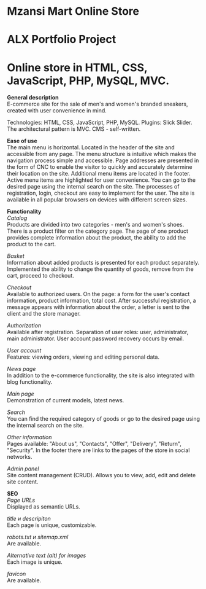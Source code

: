 # Mzansi Mart Online Store

# ALX Portfolio Project

# Online store in HTML, CSS, JavaScript, PHP, MySQL, MVC.


**General description**  
E-commerce site for the sale of men's and women's branded sneakers, created with user convenience in mind.

Technologies: HTML, CSS, JavaScript, PHP, MySQL.
Plugins: Slick Slider.
The architectural pattern is MVC.
CMS - self-written.

**Ease of use**  
The main menu is horizontal.
Located in the header of the site and accessible from any page.
The menu structure is intuitive which makes the navigation process simple and accessible.
Page addresses are presented in the form of CNC to enable the visitor to quickly and accurately determine their location on the site.
Additional menu items are located in the footer.
Active menu items are highlighted for user convenience.
You can go to the desired page using the internal search on the site.
The processes of registration, login, checkout are easy to implement for the user.
The site is available in all popular browsers on devices with different screen sizes.

**Functionality**  
*Catalog*  
Products are divided into two categories - men's and women's shoes. There is a product filter on the category page.
The page of one product provides complete information about the product, the ability to add the product to the cart.

*Basket*  
Information about added products is presented for each product separately.
Implemented the ability to change the quantity of goods, remove from the cart, proceed to checkout.

*Checkout*  
Available to authorized users.
On the page: a form for the user's contact information, product information, total cost.
After successful registration, a message appears with information about the order, a letter is sent to the client and the store manager.

*Authorization*  
Available after registration.
Separation of user roles: user, administrator, main administrator.
User account password recovery occurs by email.

*User account*  
Features: viewing orders, viewing and editing personal data.

*News page*  
In addition to the e-commerce functionality, the site is also integrated with blog functionality.

*Main page*  
Demonstration of current models, latest news.

*Search*  
You can find the required category of goods or go to the desired page using the internal search on the site.

*Other information*  
Pages available: "About us", "Contacts", "Offer", "Delivery", "Return", "Security".
In the footer there are links to the pages of the store in social networks.

*Admin panel*  
Site content management (CRUD).
Allows you to view, add, edit and delete site content.

**SEO**  
*Page URLs*  
Displayed as semantic URLs.

*title и descripiton*  
Each page is unique, customizable.

*robots.txt и sitemap.xml*  
Are available.

*Alternative text (alt) for images*  
Each image is unique.

*favicon*  
Are available.
